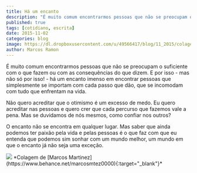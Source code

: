 ```yaml
---
title: Há um encanto
description: "É muito comum encontrarmos pessoas que não se preocupam o suficiente com o que fazem ou com as consequências do que dizem. E por isso, mas não só por isso!, há um encanto imenso em encontrar pessoas que simplesmente se importam com cada passo que dão, que se incomodam com tudo que enfrentam na vida."
published: true
tags: [cotidiano, escrita]
date: 2015-11-02
categories: blog
image: https://dl.dropboxusercontent.com/u/49566417/blog/11_2015/colagem%20marcos%20martinez.jpg
author: Marcos Ramon
---
```


É muito comum encontrarmos pessoas que não se preocupam o suficiente com o que fazem ou com as consequências do que dizem. E por isso - mas não só por isso! - há um encanto imenso em encontrar pessoas que simplesmente se importam com cada passo que dão, que se incomodam com tudo que enfrentam na vida.

Não quero acreditar que o otimismo é um excesso de medo. Eu quero acreditar nas pessoas e quero crer que cada percurso que fazemos vale a pena. Mas se duvidamos de nós mesmos, como confiar nos outros?

O encanto não se encontra em qualquer lugar. Mas saber que ainda podemos ter paixão pela vida e pelas pessoas é o que faz com que eu entenda que podemos sim sonhar com um mundo melhor, um mundo em que o encanto já não seja uma exceção.

<img src="https://dl.dropboxusercontent.com/u/49566417/blog/11_2015/colagem%20marcos%20martinez.jpg">
*Colagem de [Marcos Martinez](https://www.behance.net/marcosmtez0000){:target="_blank"}*
